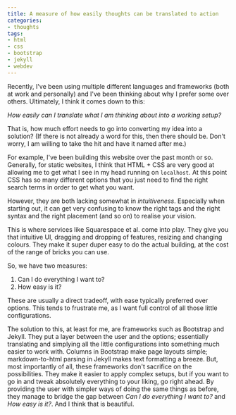 ```yaml
---
title: A measure of how easily thoughts can be translated to action
categories:
- thoughts
tags:
- html
- css
- bootstrap
- jekyll
- webdev
---
```


Recently, I've been using multiple different languages and frameworks (both at work and personally) and I've been thinking about why I prefer some over others. Ultimately, I think it comes down to this:

_How easily can I translate what I am thinking about into a working setup?_

That is, how much effort needs to go into converting my idea into a solution? (If there is not already a word for this, then there should be. Don't worry, I am willing to take the hit and have it named after me.)

For example, I've been building this website over the past month or so. Generally, for static websites, I think that HTML + CSS are very good at allowing me to get what I see in my head running on `localhost`. At this point CSS has so many different options that you just need to find the right search terms in order to get what you want.

However, they are both lacking somewhat in _intuitiveness_. Especially when starting out, it can get very confusing to know the right tags and the right syntax and the right placement (and so on) to realise your vision. 

This is where services like Squarespace et al. come into play. They give you that intuitive UI, dragging and dropping of features, resizing and changing colours. They make it super duper easy to do the actual building, at the cost of the range of bricks you can use.

So, we have two measures:
1. Can I do everything I want to?
2. How easy is it?

These are usually a direct tradeoff, with ease typically preferred over options. This tends to frustrate me, as I want full control of all those little configurations.

The solution to this, at least for me, are frameworks such as Bootstrap and Jekyll. They put a layer between the user and the options; essentially translating and simplying all the little configurations into something much easier to work with. Columns in Bootstrap make page layouts simple; markdown-to-html parsing in Jekyll makes text formatting a breeze. But, most importantly of all, these frameworks don't sacrifice on the possibilities. They make it easier to apply complex setups, but if you want to go in and tweak absolutely everything to your liking, go right ahead. By providing the user with simpler ways of doing the same things as before, they manage to bridge the gap between _Can I do everything I want to?_ and _How easy is it?_. And I think that is beautiful.
